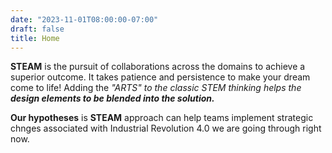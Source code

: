 ```yaml
---
date: "2023-11-01T08:00:00-07:00"
draft: false
title: Home
---
```



**STEAM** is the pursuit of collaborations across the domains to achieve a superior outcome. It takes patience and persistence to make your dream come to life! Adding the *"ARTS" to the classic STEM thinking helps the **design elements to be blended into the solution.***

**Our hypotheses** is **STEAM** approach can help teams implement strategic chnges associated with  Industrial Revolution 4.0 we are going through right now.
